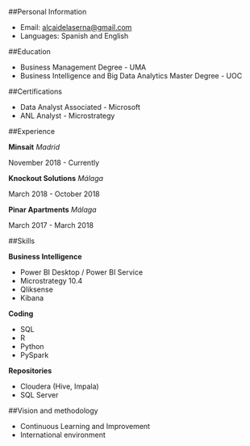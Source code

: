 ##Personal Information

- Email: alcaidelaserna@gmail.com
- Languages: Spanish and English

##Education

- Business Management Degree - UMA
- Business Intelligence and Big Data Analytics Master Degree - UOC

##Certifications

- Data Analyst Associated - Microsoft
- ANL Analyst - Microstrategy

##Experience

**Minsait**
_Madrid_

November 2018 - Currently

**Knockout Solutions**
_Málaga_

March 2018 - October 2018

**Pinar Apartments**
_Málaga_

March 2017 - March 2018

##Skills

**Business Intelligence**

- Power BI Desktop / Power BI Service
- Microstrategy 10.4
- Qliksense 
- Kibana

**Coding**

- SQL 
- R
- Python
- PySpark

**Repositories**

- Cloudera (Hive, Impala)
- SQL Server

##Vision and methodology 

- Continuous Learning and Improvement
- International environment